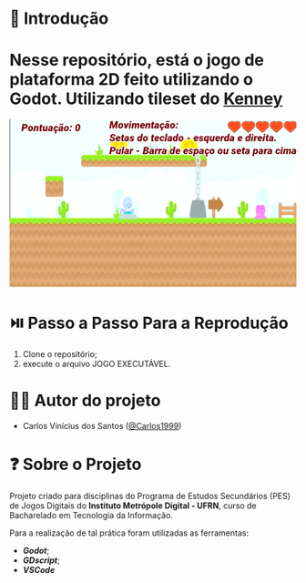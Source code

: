 # :mag_right: Introdução

# Nesse repositório, está o jogo de plataforma 2D feito utilizando o Godot. Utilizando tileset do [Kenney](https://www.kenney.nl/assets)



![Image](https://github.com/Carlos1999/Jogo-Plataforme-Godot/blob/main/Figuras/Projeto%20Terceira%20Unidade%20(DEBUG)%202022-02-04%2013-53-00.gif)




# :play_or_pause_button: Passo a Passo Para a Reprodução

1. Clone o repositório;
2. execute o arquivo JOGO EXECUTÁVEL.



# :man_technologist: Autor do projeto

* Carlos Vinícius dos Santos ([@Carlos1999](https://github.com/carlos1999))


# :question: Sobre o Projeto

Projeto criado para disciplinas do Programa de Estudos Secundários (PES) de Jogos Digitais do **Instituto Metrópole Digital - UFRN**, curso de Bacharelado em Tecnologia da Informação.

Para a realização de tal prática foram utilizadas as ferramentas:

- **_Godot_**;
- **_GDscript_**;
- **_VSCode_**
